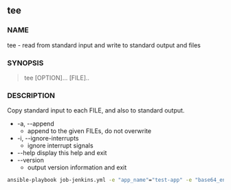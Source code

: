 ## tee

### NAME

tee - read from standard input and write to standard output and files

### SYNOPSIS

> tee [OPTION]... [FILE]..

### DESCRIPTION

Copy standard input to each FILE, and also to standard output.

* -a, --append
  * append to the given FILEs, do not overwrite
* -i, --ignore-interrupts
  * ignore interrupt signals
* --help display this help and exit
* --version
  * output version information and exit
  
```bash
ansible-playbook job-jenkins.yml -e "app_name"="test-app" -e "base64_encoded_adhoc_cmd"="justtesting==" -v | tee -a output-test-app.log
```